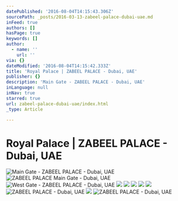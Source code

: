 ```yaml
---
datePublished: '2016-08-04T14:15:43.306Z'
sourcePath: _posts/2016-03-13-zabeel-palace-dubai-uae.md
inFeed: true
authors: []
hasPage: true
keywords: []
author:
  - name: ''
    url: ''
via: {}
dateModified: '2016-08-04T14:15:42.333Z'
title: 'Royal Palace | ZABEEL PALACE - Dubai, UAE'
publisher: {}
description: 'Main Gate - ZABEEL PALACE - Dubai, UAE'
inLanguage: null
inNav: true
starred: true
url: zabeel-palace-dubai-uae/index.html
_type: Article

---
```

# Royal Palace | ZABEEL PALACE - Dubai, UAE
![Main Gate - ZABEEL PALACE - Dubai, UAE](https://s3-us-west-2.amazonaws.com/the-grid-img/p/573b4d3e2ea44a2387142086dbca19440d5ea372.jpg)
![ZABEEL PALACE Main Gate - Dubai, UAE](https://s3-us-west-2.amazonaws.com/the-grid-img/p/76a3fdc15964e0e8a87c1cba979d08bec1d54557.jpg)
![West Gate - ZABEEL PALACE - Dubai, UAE](https://s3-us-west-2.amazonaws.com/the-grid-img/p/bf103c2643627a43277a21a3160fa1ea679eeb16.jpg)
![](https://s3-us-west-2.amazonaws.com/the-grid-img/p/f4123a36efbe6b58212e91ed2263360d8c3d0aa8.jpg)
![](https://s3-us-west-2.amazonaws.com/the-grid-img/p/eb95b3bf7d23d7f3867e884730189878b628f47f.jpg)
![](https://s3-us-west-2.amazonaws.com/the-grid-img/p/71618bc15da6deff137947b9f3aa7c8679338920.jpg)
![](https://the-grid-user-content.s3-us-west-2.amazonaws.com/c02d04d1-800a-46ad-a3a5-efdddc2c58d2.jpg)
![](https://the-grid-user-content.s3-us-west-2.amazonaws.com/22e6425f-b426-410d-aca3-e45cc740f225.jpg)
![ZABEEL PALACE - Dubai, UAE](https://the-grid-user-content.s3-us-west-2.amazonaws.com/b00e6d5f-1218-4637-b446-5903589fd918.jpg)
![](https://the-grid-user-content.s3-us-west-2.amazonaws.com/835dea99-7f18-4e59-9d54-ffb6ac658d0e.jpg)
![ZABEEL PALACE - Dubai, UAE](https://the-grid-user-content.s3-us-west-2.amazonaws.com/540fdf89-9f11-4e3e-87b1-a2b4d6972c8f.jpg)